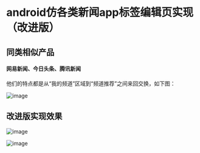 # android仿各类新闻app标签编辑页实现（改进版）
## 同类相似产品
#### 网易新闻、今日头条、腾讯新闻
他们的特点都是从“我的频道”区域到“频道推荐”之间来回交换，如下图：

![image](https://github.com/DrJia/TagManageEditor/blob/master/gif/0.gif?raw=true)

## 改进版实现效果

![image](https://github.com/DrJia/TagManageEditor/blob/master/gif/2.gif?raw=true)

![image](https://github.com/DrJia/TagManageEditor/blob/master/gif/1.gif?raw=true)